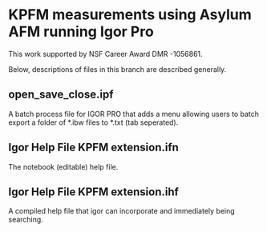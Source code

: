 # KPFM measurements using Asylum AFM running Igor Pro
This work supported by NSF Career Award DMR -1056861.

Below, descriptions of files in this branch are described generally.

## open_save_close.ipf 
A batch process file for IGOR PRO that adds a menu allowing users to batch export a folder of *.ibw files to *.txt (tab seperated).
## Igor Help File KPFM extension.ifn 
The notebook (editable) help file.
## Igor Help File KPFM extension.ihf 
A compiled help file that igor can incorporate and immediately being searching.
